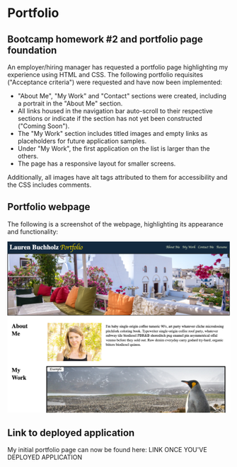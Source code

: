 # Portfolio

## Bootcamp homework #2 and portfolio page foundation

An employer/hiring manager has requested a portfolio page highlighting my experience using HTML and CSS. The following portfolio requisites ("Acceptance criteria") were requested and have now been implemented:

- "About Me", "My Work" and "Contact" sections were created, including a portrait in the "About Me" section.
- All links housed in the navigation bar auto-scroll to their respective sections or indicate if the section has not yet been constructed ("Coming Soon").
- The "My Work" section includes titled images and empty links as placeholders for future application samples.
- Under "My Work", the first application on the list is larger than the others.
- The page has a responsive layout for smaller screens.

Additionally, all images have alt tags attributed to them for accessibility and the CSS includes comments.

## Portfolio webpage

The following is a screenshot of the webpage, highlighting its appearance and functionality:

![Lauren's portfolio webpage. This image includes: a navigation bar; a header image; and cards with text and images indicating portfolio examples and "Contact" details.](./assets/images/Webpage_screenshot.jpg)

## Link to deployed application

My initial portfolio page can now be found here: LINK ONCE YOU'VE DEPLOYED APPLICATION
